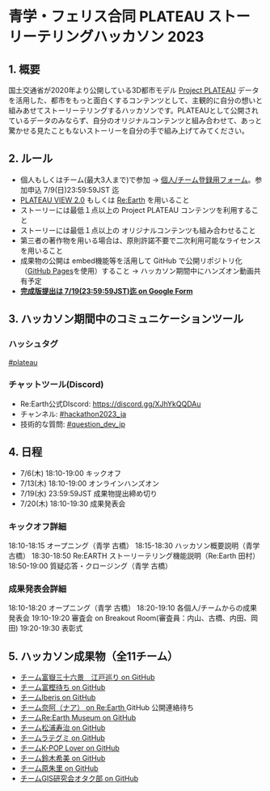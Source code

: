 # 青学・フェリス合同 PLATEAU ストーリーテリングハッカソン 2023

## 1. 概要
国土交通省が2020年より公開している3D都市モデル [Project PLATEAU](https://www.mlit.go.jp/plateau/) データを活用した、都市をもっと面白くするコンテンツとして、主観的に自分の想いと組みあせてストーリーテリングするハッカソンです。PLATEAUとして公開されているデータのみならず、自分のオリジナルコンテンツと組み合わせて、あっと驚かせる見たこともないストーリーを自分の手で組み上げてみてください。

## 2. ルール
* 個人もしくはチーム(最大3人まで)で参加 → [個人/チーム登録用フォーム](https://forms.gle/hTt5zaxzLRRB7nHw8)。参加申込 7/9(日)23:59:59JST 迄 
* [PLATEAU VIEW 2.0](https://www.mlit.go.jp/plateau/plateau-view-app/) もしくは [Re:Earth](https://reearth.io/ja/) を用いること
* ストーリーには最低１点以上の Project PLATEAU コンテンツを利用すること
* ストーリーには最低１点以上の オリジナルコンテンツも組み合わせること
* 第三者の著作物を用いる場合は、原則許諾不要で二次利用可能なライセンスを用いること
* 成果物の公開は embed機能等を活用して GitHub で公開リポジトリ化（[GitHub Pages](https://docs.github.com/ja/pages/getting-started-with-github-pages/about-github-pages)を使用）すること → ハッカソン期間中にハンズオン動画共有予定
* **[完成版提出は 7/19(23:59:59JST)迄 on Google Form](https://forms.gle/utwf2xauhG6p3bxg6)**



## 3. ハッカソン期間中のコミュニケーションツール
### ハッシュタグ
[#plateau](https://twitter.com/search?q=%23plateau)

### チャットツール(Discord)
* Re:Earth公式DIscord: https://discord.gg/XJhYkQQDAu
* チャンネル: [#hackathon2023_ja](https://discord.com/channels/870497079166910514/1126394231204872192) 
* 技術的な質問: [#question_dev_jp](https://discord.com/channels/870497079166910514/872736970860814356)

## 4. 日程
* 7/6(木) 18:10-19:00 キックオフ
* 7/13(木) 18:10-19:00 オンラインハンズオン
* 7/19(水) 23:59:59JST 成果物提出締め切り
* 7/20(木) 18:10-19:30 成果発表会

### キックオフ詳細
18:10-18:15 オープニング（青学 古橋）
18:15-18:30 ハッカソン概要説明（青学 古橋）
18:30-18:50 Re:EARTH ストーリーテリング機能説明（Re:Earth 田村）
18:50-19:00 質疑応答・クロージング（青学 古橋）

### 成果発表会詳細
18:10-18:20 オープニング（青学 古橋）
18:20-19:10 各個人/チームからの成果発表会
19:10-19:20 審査会 on Breakout Room(審査員：内山、古橋、内田、岡田)
19:20-19:30 表彰式

## 5. ハッカソン成果物（全11チーム）
 * [チーム富嶽三十六景　江戸巡り on GitHub ](https://akidinosaurs.github.io/samplestorytelling/)
 * [チーム富樫待ち on GitHub ](https://kk-kkch03.github.io/PLATEAUstorytellingHackathon_2023/)
 * [チームIberis on GitHub ](hsyuk.github.io/Iberistory/)
 * [チーム奈阿（ナア） on Re:Earth ](https://cgjfhhbifg.reearth.io) GitHub 公開連絡待ち
 * [チームRe:Earth Museum on GitHub ](https://uc0101ym.github.io/StorytellingEDO/)
 * [チーム松浦寿治 on GitHub ](https://toshiharu-matsuura.github.io/asukastorytelling/)
 * [チームラテグミ on GitHub ](https://zawa11.github.io/rategumi_storytelling/)
 * [チームK-POP Lover on GitHub ](https://yosi0530.github.io/Re-Earth-Hackathon/)
 * [チーム鈴木希美 on GitHub ](https://nozzlepazzle.github.io/Nozomisreearth/)
 * [チーム原朱里 on GitHub ](https://akarihara0213.github.io/Storytelling/)
 * [チームGIS研究会オタク部 on GitHub ](https://chanceuxlife.github.io/storytelling_teamGISotaku/)

